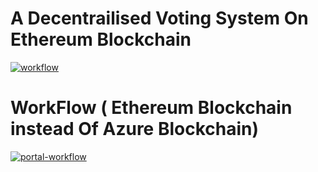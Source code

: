 # A Decentrailised Voting System On Ethereum Blockchain

<a href="https://ibb.co/dLB52Kk"><img src="https://i.ibb.co/KL6rqyV/workflow.png" alt="workflow" border="0"></a>


# WorkFlow  ( Ethereum Blockchain instead Of Azure Blockchain)
<a href="https://ibb.co/cvdHSg5"><img src="https://i.ibb.co/BPRx5zD/portal-workflow.png" alt="portal-workflow" border="0"></a>
